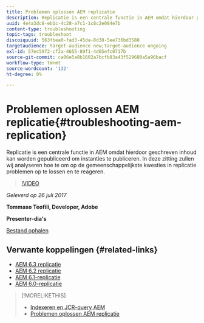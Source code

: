 ```yaml
---
title: Problemen oplossen AEM replicatie
description: Replicatie is een centrale functie in AEM omdat hierdoor geschreven inhoud kan worden gepubliceerd om instanties te publiceren. In deze zitting zullen wij analyseren hoe te om op de gemeenschappelijkste kwesties in replicatie problemen op te lossen en te reageren.
uuid: 4e4a3dc8-eb1c-4c28-a7c1-1c8c2e084e7b
content-type: troubleshooting
topic-tags: troubleshoot
discoiquuid: 563fbea0-fad3-45da-8d38-5ee736bd3588
targetaudience: target-audience new;target-audience ongoing
exl-id: 57ec5972-cf2a-4655-89f1-4d65efc0717b
source-git-commit: ca06e5a8b1602a7bcfb83a43f529680a5a96bacf
workflow-type: tm+mt
source-wordcount: '132'
ht-degree: 0%

---
```


# Problemen oplossen AEM replicatie{#troubleshooting-aem-replication}

Replicatie is een centrale functie in AEM omdat hierdoor geschreven inhoud kan worden gepubliceerd om instanties te publiceren. In deze zitting zullen wij analyseren hoe te om op de gemeenschappelijkste kwesties in replicatie problemen op te lossen en te reageren.

>[!VIDEO](https://video.tv.adobe.com/v/19282/?quality=9)

*Geleverd op 26 juli 2017*

**Tommaso Teofili, Developer, Adobe**

**Presenter-dia&#39;s**

[Bestand ophalen](assets/aem-gems-troubleshooting-aem-replication.pdf)

## Verwante koppelingen {#related-links}

* [AEM 6.3 replicatie](https://docs.adobe.com/docs/en/aem/6-3/deploy/configuring/replication.html)
* [AEM 6.2 replicatie](https://docs.adobe.com/docs/en/aem/6-2/deploy/configuring/replication.html)
* [AEM 6.1-replicatie](https://docs.adobe.com/docs/en/aem/6-1/deploy/configuring/replication.html)
* [AEM 6.0-replicatie](https://docs.adobe.com/docs/en/aem/6-0/deploy/configuring/replication.html)

>[!MORELIKETHIS]
>
>* [Indexeren en JCR-query AEM](aem-indexing-jcr-query.md)
>* [Problemen oplossen AEM replicatie](aem-troubleshooting-aem-replication.md)

<!-- >>* [Adobe Experience Manager: AEM 6.x Maintenance Tasks](https://helpx.adobe.com/experience-manager/kt/eseminars/ccoo-aem-Aug-register.html) -->
